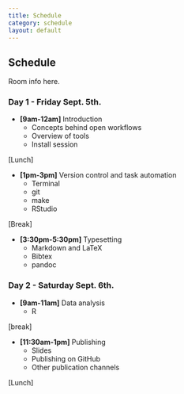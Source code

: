 ```yaml
---
title: Schedule
category: schedule
layout: default
---
```


## Schedule

Room info here.

### Day 1 - Friday Sept. 5th.

- **[9am-12am]** Introduction
    * Concepts behind open workflows
    * Overview of tools
    * Install session

[Lunch]

- **[1pm-3pm]** Version control and task automation
    * Terminal
    * git
    * make
    * RStudio

[Break]

- **[3:30pm-5:30pm]** Typesetting
    * Markdown and LaTeX
    * Bibtex
    * pandoc

### Day 2 - Saturday Sept. 6th.

- **[9am-11am]** Data analysis
    * R

[break]

- **[11:30am-1pm]** Publishing
    - Slides
    - Publishing on GitHub
    - Other publication channels

[Lunch]